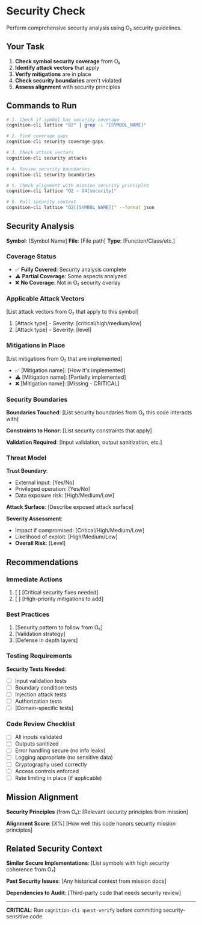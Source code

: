 # Security Check

Perform comprehensive security analysis using O₂ security guidelines.

## Your Task

1. **Check symbol security coverage** from O₂
2. **Identify attack vectors** that apply
3. **Verify mitigations** are in place
4. **Check security boundaries** aren't violated
5. **Assess alignment** with security principles

## Commands to Run

```bash
# 1. Check if symbol has security coverage
cognition-cli lattice "O2" | grep -i "[SYMBOL_NAME]"

# 2. Find coverage gaps
cognition-cli security coverage-gaps

# 3. Check attack vectors
cognition-cli security attacks

# 4. Review security boundaries
cognition-cli security boundaries

# 5. Check alignment with mission security principles
cognition-cli lattice "O2 ~ O4[security]"

# 6. Full security context
cognition-cli lattice "O2[[SYMBOL_NAME]]" --format json
```

## Security Analysis

**Symbol**: [Symbol Name]
**File**: [File path]
**Type**: [Function/Class/etc.]

### Coverage Status

- ✅ **Fully Covered**: Security analysis complete
- ⚠️ **Partial Coverage**: Some aspects analyzed
- ❌ **No Coverage**: Not in O₂ security overlay

### Applicable Attack Vectors

[List attack vectors from O₂ that apply to this symbol]

1. [Attack type] - Severity: [critical/high/medium/low]
2. [Attack type] - Severity: [level]

### Mitigations in Place

[List mitigations from O₂ that are implemented]

- ✅ [Mitigation name]: [How it's implemented]
- ⚠️ [Mitigation name]: [Partially implemented]
- ❌ [Mitigation name]: [Missing - CRITICAL]

### Security Boundaries

**Boundaries Touched**:
[List security boundaries from O₂ this code interacts with]

**Constraints to Honor**:
[List security constraints that apply]

**Validation Required**:
[Input validation, output sanitization, etc.]

### Threat Model

**Trust Boundary**:

- External input: [Yes/No]
- Privileged operation: [Yes/No]
- Data exposure risk: [High/Medium/Low]

**Attack Surface**:
[Describe exposed attack surface]

**Severity Assessment**:

- Impact if compromised: [Critical/High/Medium/Low]
- Likelihood of exploit: [High/Medium/Low]
- **Overall Risk**: [Level]

## Recommendations

### Immediate Actions

1. [ ] [Critical security fixes needed]
2. [ ] [High-priority mitigations to add]

### Best Practices

1. [Security pattern to follow from O₅]
2. [Validation strategy]
3. [Defense in depth layers]

### Testing Requirements

**Security Tests Needed**:

- [ ] Input validation tests
- [ ] Boundary condition tests
- [ ] Injection attack tests
- [ ] Authorization tests
- [ ] [Domain-specific tests]

### Code Review Checklist

- [ ] All inputs validated
- [ ] Outputs sanitized
- [ ] Error handling secure (no info leaks)
- [ ] Logging appropriate (no sensitive data)
- [ ] Cryptography used correctly
- [ ] Access controls enforced
- [ ] Rate limiting in place (if applicable)

## Mission Alignment

**Security Principles** (from O₄):
[Relevant security principles from mission]

**Alignment Score**: [X%]
[How well this code honors security mission principles]

## Related Security Context

**Similar Secure Implementations**:
[List symbols with high security coherence from O₇]

**Past Security Issues**:
[Any historical context from mission docs]

**Dependencies to Audit**:
[Third-party code that needs security review]

---

**CRITICAL**: Run `cognition-cli quest-verify` before committing security-sensitive code.
